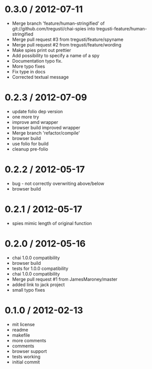 
0.3.0 / 2012-07-11 
==================

  * Merge branch 'feature/human-stringified' of git://github.com/tregusti/chai-spies into tregusti-feature/human-stringified
  * Merge pull request #3 from tregusti/feature/spyname
  * Merge pull request #2 from tregusti/feature/wording
  * Make spies print out prettier
  * Add possibility to specify a name of a spy
  * Documentation typo fix.
  * More typo fixes
  * Fix type in docs
  * Corrected textual message

0.2.3 / 2012-07-09 
==================

  * update folio dep version
  * one more try
  * improve amd wrapper
  * browser build improved wrapper
  * Merge branch 'refactor/compile'
  * browser build
  * use folio for build
  * cleanup pre-folio

0.2.2 / 2012-05-17 
==================

  * bug - not correctly overwriting above/below
  * browser build

0.2.1 / 2012-05-17 
==================

  * spies mimic length of original function

0.2.0 / 2012-05-16 
==================

  * chai 1.0.0 compatibility
  * browser build
  * tests for 1.0.0 compatibility
  * chai 1.0.0 compatibility
  * Merge pull request #1 from JamesMaroney/master
  * added link to jack project
  * small typo fixes

0.1.0 / 2012-02-13 
==================

  * mit license
  * readme
  * makefile
  * more comments
  * comments
  * browser support
  * tests working
  * initial commit
